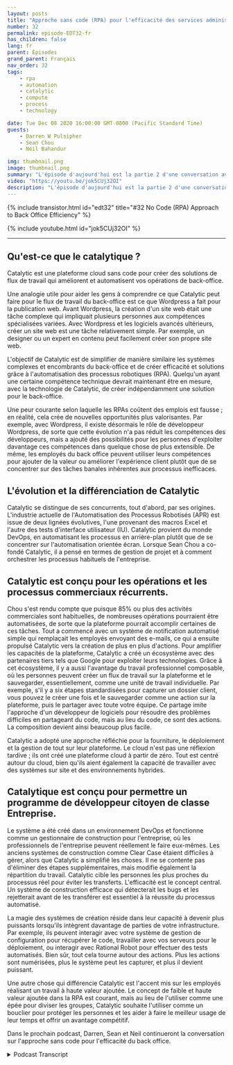 ```yaml
---
layout: posts
title: "Approche sans code (RPA) pour l'efficacité des services administratifs"
number: 32
permalink: episode-EDT32-fr
has_children: false
lang: fr
parent: Épisodes
grand_parent: Français
nav_order: 32
tags:
    - rpa
    - automation
    - catalytic
    - compute
    - process
    - technology

date: Tue Dec 08 2020 16:00:00 GMT-0800 (Pacific Standard Time)
guests:
    - Darren W Pulsipher
    - Sean Chou
    - Neil Bahandur

img: thumbnail.png
image: thumbnail.png
summary: "L'épisode d'aujourd'hui est la partie 2 d'une conversation avec Sean Chou, PDG de Catalytic, et Neil Bahadur, responsable des partenariats de Catalytic. Ils discutent avec Darren de leur approche sans code pour l'efficacité des services administratifs avec une plateforme qui utilise la technologie RPA et IA."
video: "https://youtu.be/jok5CUj32OI"
description: "L'épisode d'aujourd'hui est la partie 2 d'une conversation avec Sean Chou, PDG de Catalytic, et Neil Bahadur, responsable des partenariats de Catalytic. Ils discutent avec Darren de leur approche sans code pour l'efficacité des services administratifs avec une plateforme qui utilise la technologie RPA et IA."
---
```


<div>
{% include transistor.html id="edt32" title="#32 No Code (RPA) Approach to Back Office Efficiency" %}

{% include youtube.html id="jok5CUj32OI" %}
</div>

---

## Qu'est-ce que le catalytique ?

Catalytic est une plateforme cloud sans code pour créer des solutions de flux de travail qui améliorent et automatisent vos opérations de back-office.

Une analogie utile pour aider les gens à comprendre ce que Catalytic peut faire pour le flux de travail du back-office est ce que Wordpress a fait pour la publication web. Avant Wordpress, la création d'un site web était une tâche complexe qui impliquait plusieurs personnes aux compétences spécialisées variées. Avec Wordpress et les logiciels avancés ultérieurs, créer un site web est une tâche relativement simple. Par exemple, un designer ou un expert en contenu peut facilement créer son propre site web.

L'objectif de Catalytic est de simplifier de manière similaire les systèmes complexes et encombrants du back-office et de créer efficacité et solutions grâce à l'automatisation des processus robotiques (RPA). Quelqu'un ayant une certaine compétence technique devrait maintenant être en mesure, avec la technologie de Catalytic, de créer indépendamment une solution pour le back-office.

Une peur courante selon laquelle les RPAs coûtent des emplois est fausse ; en réalité, cela crée de nouvelles opportunités plus valorisantes. Par exemple, avec Wordpress, il existe désormais le rôle de développeur Wordpress, de sorte que cette évolution n'a pas réduit les compétences des développeurs, mais a ajouté des possibilités pour les personnes d'exploiter davantage ces compétences dans quelque chose de plus extensible. De même, les employés du back office peuvent utiliser leurs compétences pour ajouter de la valeur ou améliorer l'expérience client plutôt que de se concentrer sur des tâches banales inhérentes aux processus inefficaces.

## L'évolution et la différenciation de Catalytic

Catalytic se distingue de ses concurrents, tout d'abord, par ses origines. L'industrie actuelle de l'Automatisation des Processus Robotisés (APR) est issue de deux lignées évolutives, l'une provenant des macros Excel et l'autre des tests d'interface utilisateur (IU). Catalytic provient du monde DevOps, en automatisant les processus en arrière-plan plutôt que de se concentrer sur l'automatisation orientée écran. Lorsque Sean Chou a co-fondé Catalytic, il a pensé en termes de gestion de projet et à comment orchestrer les processus habituels de l'entreprise.

## Catalytic est conçu pour les opérations et les processus commerciaux récurrents.

Chou s'est rendu compte que puisque 85% ou plus des activités commerciales sont habituelles, de nombreuses opérations pourraient être automatisées, de sorte que la plateforme pourrait accomplir certaines de ces tâches. Tout a commencé avec un système de notification automatisé simple qui remplaçait les employés envoyant des e-mails, ce qui a ensuite propulsé Catalytic vers la création de plus en plus d'actions. Pour amplifier les capacités de la plateforme, Catalytic a créé un écosystème avec des partenaires tiers tels que Google pour exploiter leurs technologies. Grâce à cet écosystème, il y a aussi l'avantage du travail professionnel composable, où les personnes peuvent créer un flux de travail sur la plateforme et le sauvegarder, essentiellement, comme une unité de travail individuelle. Par exemple, s'il y a six étapes standardisées pour capturer un dossier client, vous pouvez le créer une fois et le sauvegarder comme une action sur la plateforme, puis le partager avec toute votre équipe. Ce partage imite l'approche d'un développeur de logiciels pour résoudre des problèmes difficiles en partageant du code, mais au lieu du code, ce sont des actions. La composition devient ainsi beaucoup plus facile.

Catalytic a adopté une approche réfléchie pour la fourniture, le déploiement et la gestion de tout sur leur plateforme. Le cloud n'est pas une réflexion tardive ; ils ont créé une plateforme cloud à partir de zéro. Tout est centré autour du cloud, bien qu'ils aient également la capacité de travailler avec des systèmes sur site et des environnements hybrides.

## Catalytique est conçu pour permettre un programme de développeur citoyen de classe Entreprise.

Le système a été créé dans un environnement DevOps et fonctionne comme un gestionnaire de construction pour l'entreprise, où les professionnels de l'entreprise peuvent réellement le faire eux-mêmes. Les anciens systèmes de construction comme Clear Case étaient difficiles à gérer, alors que Catalytic a simplifié les choses. Il ne se contente pas d'éliminer des étapes supplémentaires, mais modifie également la répartition du travail. Catalytic cible les personnes les plus proches du processus réel pour éviter les transferts. L'efficacité est le concept central. Un système de construction efficace qui détecterait les bugs et les rejetterait avant de les transférer est essentiel à la réussite du processus automatisé.

La magie des systèmes de création réside dans leur capacité à devenir plus puissants lorsqu'ils intègrent davantage de parties de votre infrastructure. Par exemple, ils peuvent interagir avec votre système de gestion de configuration pour récupérer le code, travailler avec vos serveurs pour le déploiement, ou interagir avec Rational Robot pour effectuer des tests automatisés. Bien sûr, tout cela tourne autour des actions. Plus les actions sont numérisées, plus le système peut les capturer, et plus il devient puissant.

Une autre chose qui différencie Catalytic est l'accent mis sur les employés réalisant un travail à haute valeur ajoutée. Le concept de faible et haute valeur ajoutée dans la RPA est courant, mais au lieu de l'utiliser comme une épée pour diviser les groupes, Catalytic souhaite l'utiliser comme un bouclier pour protéger les personnes et les aider à faire le meilleur usage de leur temps et offrir un avantage compétitif.

Dans le prochain podcast, Darren, Sean et Neil continueront la conversation sur l'approche sans code pour l'efficacité du back office.



<details>
<summary> Podcast Transcript </summary>

<p></p>

</details>
